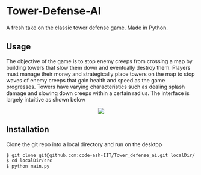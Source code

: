 Tower-Defense-AI
=============

A fresh take on the classic tower defense game. Made in Python.

Usage
-----

The objective of the game is to stop enemy creeps from crossing a map by building towers that slow them down and eventually destroy them. Players must manage their money and strategically place towers on the map to stop waves of enemy creeps that gain health and speed as the game progresses. Towers have varying characteristics such as dealing splash damage and slowing down creeps within a certain radius. The interface is largely intuitive as shown below

<p align="center">
<img src="/img/interface.png">
</p>

Installation
------------

Clone the git repo into a local directory and run on the desktop
```bash
$ git clone git@github.com:code-ash-IIT/Tower_defense_ai.git localDir/
$ cd localDir/src
$ python main.py
```




 
